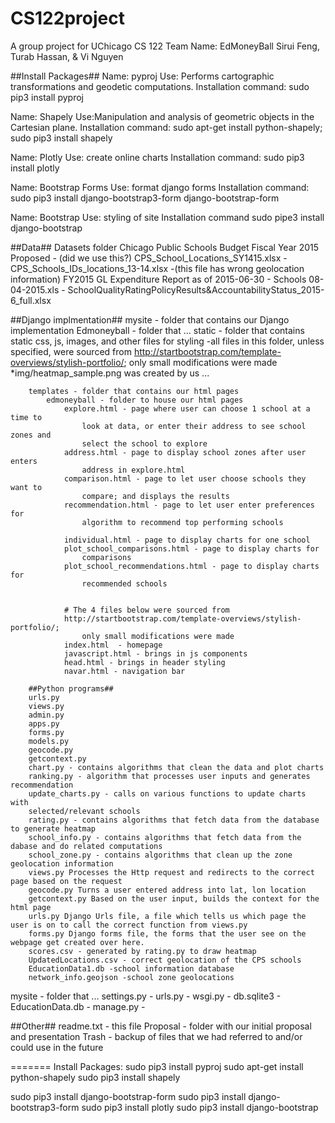 # CS122project
A group project for UChicago CS 122
Team Name: EdMoneyBall
Sirui Feng, Turab Hassan, & Vi Nguyen

##Install Packages##
Name: pyproj
 Use: Performs cartographic transformations and geodetic computations.
 Installation command: sudo pip3 install pyproj

Name: Shapely
 Use:Manipulation and analysis of geometric objects in the Cartesian plane.
 Installation command: sudo apt-get install python-shapely; sudo pip3 install shapely

Name: Plotly
 Use: create online charts
 Installation command: sudo pip3 install plotly

Name: Bootstrap Forms
 Use: format django forms
 Installation command: sudo pip3 install django-bootstrap3-form django-bootstrap-form

Name: Bootstrap
 Use: styling of site
 Installation command sudo pipe3 install django-bootstrap


##Data##
Datasets folder
    Chicago Public Schools Budget Fiscal Year 2015 Proposed - (did we use this?)
    CPS_School_Locations_SY1415.xlsx - 
    CPS_Schools_IDs_locations_13-14.xlsx -(this file has wrong geolocation information) 
    FY2015 GL Expenditure Report as of 2015-06-30 - Schools 08-04-2015.xls - 
    				    				SchoolQualityRatingPolicyResults&AccountabilityStatus_2015-6_full.xlsx


##Django implmentation##
mysite - folder that contains our Django implementation
    Edmoneyball - folder that ...
        static - folder that contains static css, js, images, and other files 
        for styling
            -all files in this folder, unless specified, were sourced from 
            http://startbootstrap.com/template-overviews/stylish-portfolio/; 
            only small modifications were made
            *img/heatmap_sample.png was created by us ...

        templates - folder that contains our html pages
            edmoneyball - folder to house our html pages
                explore.html - page where user can choose 1 school at a time to 
                    look at data, or enter their address to see school zones and
                    select the school to explore
                address.html - page to display school zones after user enters 
                    address in explore.html
                comparison.html - page to let user choose schools they want to 
                    compare; and displays the results
                recommendation.html - page to let user enter preferences for 
                    algorithm to recommend top performing schools

                individual.html - page to display charts for one school
                plot_school_comparisons.html - page to display charts for 
                    comparisons
                plot_school_recommendations.html - page to display charts for
                    recommended schools
                

                # The 4 files below were sourced from 
                http://startbootstrap.com/template-overviews/stylish-portfolio/; 
                    only small modifications were made
                index.html  - homepage
                javascript.html - brings in js components
                head.html - brings in header styling 
                navar.html - navigation bar

        ##Python programs##
        urls.py
        views.py
        admin.py
        apps.py
        forms.py
        models.py
        geocode.py
        getcontext.py
        chart.py - contains algorithms that clean the data and plot charts
        ranking.py - algorithm that processes user inputs and generates recommendation
        update_charts.py - calls on various functions to update charts with 
        selected/relevant schools
        rating.py - contains algorithms that fetch data from the database to generate heatmap
        school_info.py - contains algorithms that fetch data from the dabase and do related computations
        school_zone.py - contains algorithms that clean up the zone geolocation information
        views.py Processes the Http request and redirects to the correct page based on the request
        geocode.py Turns a user entered address into lat, lon location
        getcontext.py Based on the user input, builds the context for the html page
        urls.py Django Urls file, a file which tells us which page the user is on to call the correct function from views.py
        forms.py Django forms file, the forms that the user see on the webpage get created over here.
        scores.csv - generated by rating.py to draw heatmap
        UpdatedLocations.csv - correct geolocation of the CPS schools
        EducationData1.db -school information database
        network_info.geojson -school zone geolocations

        

  

 mysite - folder that ...
  settings.py -
  urls.py -
  wsgi.py -
 db.sqlite3 -
 EducationData.db -
 manage.py -



##Other##
readme.txt - this file
Proposal - folder with our initial proposal and presentation
Trash - backup of files that we had referred to and/or could use in the future



=======
Install Packages:
sudo pip3 install pyproj
sudo apt-get install python-shapely
sudo pip3 install shapely

sudo pip3 install django-bootstrap-form
sudo pip3 install django-bootstrap3-form
sudo pip3 install plotly
sudo pip3 install django-bootstrap
